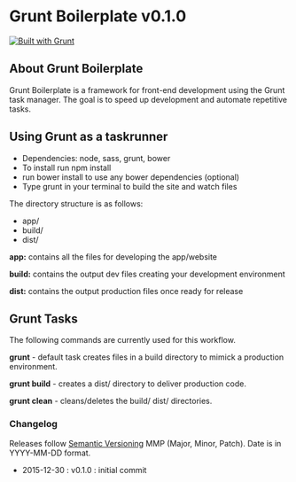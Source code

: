 # Grunt Boilerplate v0.1.0

[![Built with Grunt](https://cdn.gruntjs.com/builtwith.png)](http://gruntjs.com/)

## About Grunt Boilerplate

Grunt Boilerplate is a framework for front-end development using the Grunt task manager. The goal is to speed up development and automate repetitive tasks.

## Using Grunt as a taskrunner

- Dependencies: node, sass, grunt, bower
- To install run npm install
- run bower install to use any bower dependencies (optional)
- Type grunt in your terminal to build the site and watch files

The directory structure is as follows:

- app/
- build/
- dist/

**app:** contains all the files for developing the app/website

**build:** contains the output dev files creating your development environment

**dist:** contains the output production files once ready for release

## Grunt Tasks

The following commands are currently used for this workflow.

**grunt** - default task creates files in a build directory to mimick a production environment.

**grunt build** - creates a dist/ directory to deliver production code.

**grunt clean** - cleans/deletes the build/ dist/ directories.


### Changelog

Releases follow [Semantic Versioning](http://semver.org) MMP (Major, Minor, Patch). Date is in YYYY-MM-DD format.

- 2015-12-30 : v0.1.0  : initial commit

